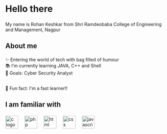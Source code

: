<h1 align="left">Hello there</h1>

###

<p align="left">My name is Rohan Keshkar from Shri Ramdeobaba College of Engineering and Management, Nagpur</p>

###

<h2 align="left">About me</h2>

###

<p align="left">✨ Entering the world of tech with bag filled of humour <br>📚 I'm currently learning JAVA, C++ and Shell<br>🎯 Goals: Cyber Security Analyst</p><br>🎲 Fun fact: I'm a fast learner!!</p>

###

<h2 align="left">I am familiar with</h2>

###

<div align="left">
  <img src="https://cdn.jsdelivr.net/gh/devicons/devicon/icons/c/c-original.svg" height="40" alt="c logo"  />
  <img width="12" />
  <img src="https://cdn.jsdelivr.net/gh/devicons/devicon/icons/php/php-original.svg" height="40" alt="php logo"  />
  <img width="12" />
  <img src="https://cdn.jsdelivr.net/gh/devicons/devicon/icons/html/html-original.svg" height="40" alt="html logo"  />
  <img width="12" />
  <img src="https://cdn.jsdelivr.net/gh/devicons/devicon/icons/css/css-original.svg" height="40" alt="css logo"  />
  <img width="12" />
  <img src="https://cdn.jsdelivr.net/gh/devicons/devicon/icons/javascript/javascript-original.svg" height="40" alt="javascript logo"  />
  <img width="12" />

</div>

###
